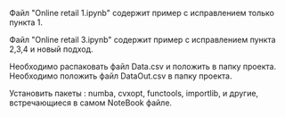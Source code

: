 Файл "Online retail 1.ipynb" содержит пример с исправлением только пункта 1.

Файл "Online retail 3.ipynb" содержит пример с исправлением пункта 2,3,4 и новый подход.

Необходимо распаковать файл Data.csv и положить в папку проекта. 
Необходимо положить файл DataOut.csv в папку проекта. 

Установить пакеты : numba, cvxopt, functools, importlib, и другие, встречающиеся в самом NoteBook файле. 
